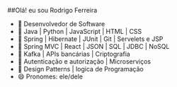 ##Olá! eu sou Rodrigo Ferreira 

- 🔭 Desenvolvedor de Software
- 🌱 Java | Python | JavaScript | HTML | CSS
- 🌱 Spring | Hibernate | JUnit | Git | Servelets e JSP 
- 🌱 Spring MVC | React | JSON | SQL | JDBC | NoSQL 
- 🌱 Kafka | APIs bancárias | Criptografia
- 🌱 Autenticação e autorização | Microserviços
- 🌱 Design Patterns | logica de Programação
- 😄 Pronomes: ele/dele
